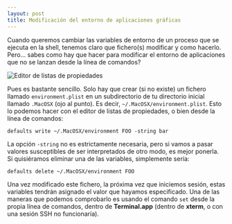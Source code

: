 ```yaml
---
layout: post
title: Modificación del entorno de aplicaciones gráficas
---
```


Cuando queremos cambiar las variables de entorno de un proceso que se ejecuta en la shell, tenemos claro que fichero(s) modificar y como hacerlo. Pero... sabes como hay que hacer para modificar el entorno de aplicaciones que no se lanzan desde la línea de comandos?


![Editor de listas de propiedades](http://www.principia.info/assets/2007/3/5/environment_property_list.png)

Pues es bastante sencillo. Solo hay que crear (si no existe) un fichero llamado `environment.plist` en un subdirectorio de tu directorio inicial llamado `.MacOSX` (ojo al punto). Es decir, `~/.MacOSX/environment.plist`. Esto lo podemos hacer con el editor de listas de propiedades, o bien desde la línea de comandos:

    defaults write ~/.MacOSX/environment FOO -string bar

La opción `-string` no es estrictamente necesaria, pero si vamos a pasar valores susceptibles de ser interpretados de otro modo, es mejor ponerla.
Si quisiéramos eliminar una de las variables, simplemente sería:

    defaults delete ~/.MacOSX/environment FOO

Una vez modificado este fichero, la próxima vez que iniciemos sesión, estas variables tendrán asignado el valor que hayamos especificado. Una de las maneras que podemos comprobarlo es usando el comando `set` desde la propia línea de comandos, dentro de **Terminal.app** (dentro de **xterm**, o con una sesión SSH no funcionaría).
